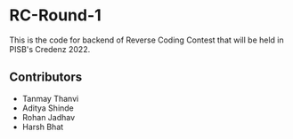 # RC-Round-1

This is the code for backend of Reverse Coding Contest that will be held in PISB's Credenz 2022.

## Contributors
- Tanmay Thanvi
- Aditya Shinde
- Rohan Jadhav
- Harsh Bhat
